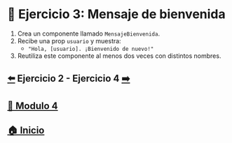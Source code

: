 # 🎯 Ejercicio 3: Mensaje de bienvenida

1. Crea un componente llamado `MensajeBienvenida`.
2. Recibe una prop `usuario` y muestra:
   - `"Hola, [usuario]. ¡Bienvenido de nuevo!"`
3. Reutiliza este componente al menos dos veces con distintos nombres.

##  [⬅️](../Ejercicios/Ejercicio_2.md) Ejercicio 2 - Ejercicio 4 [➡️](./Ejercicio_4.md)

## [📄 Modulo 4](../Modulo_4.md) 

## [🏠 Inicio](../../README.md) 

